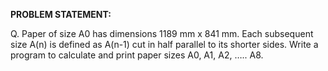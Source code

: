 **PROBLEM STATEMENT:**

Q. Paper of size A0 has dimensions 1189 mm x 841 mm. Each subsequent size A(n) is defined as A(n-1) cut in half parallel to its shorter sides. Write a program to calculate and print paper sizes A0, A1, A2, ….. A8.

